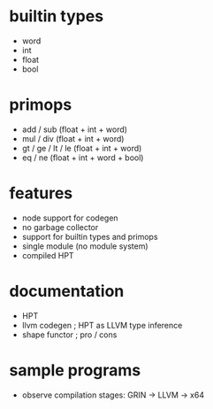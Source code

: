 # builtin types

- word
- int
- float
- bool

# primops

- add / sub (float + int + word)
- mul / div (float + int + word)
- gt / ge / lt / le (float + int + word)
- eq / ne (float + int + word + bool)

# features
- node support for codegen
- no garbage collector
- support for builtin types and primops
- single module (no module system)
- compiled HPT

# documentation
- HPT
- llvm codegen ; HPT as LLVM type inference
- shape functor ; pro / cons

# sample programs
- observe compilation stages: GRIN -> LLVM -> x64
